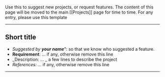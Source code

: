 Use this to suggest new projects, or request features.
The content of this page  will be moved to the main [[Projects]] page for time to time.
For any entry, please use this template

----
## Short title
* _Suggested by **your name**_": so that we know who suggested a feature.
* **Requirement**: ... if any, otherwise remove this line
* _Description: ... _ a few lines to describe the project
* _References: ..._ if any, otherwise remove this line
----

